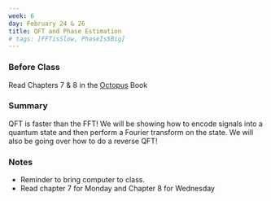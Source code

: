 ```yaml
---
week: 6
day: February 24 & 26
title: QFT and Phase Estimation
# tags: [FFTisSlow, PhaseIs5Big]
---
```


### Before Class
Read Chapters 7 & 8 in the [Octopus](https://www.amazon.com/Programming-Quantum-Computers-Essential-Algorithms/dp/1492039683) Book


### Summary
QFT is faster than the FFT! We will be showing how to encode signals into a quantum state and then perform a Fourier transform on the state. We will also be going over how to do a reverse QFT!



### Notes
- Reminder to bring computer to class.
- Read chapter 7 for Monday and Chapter 8 for Wednesday
